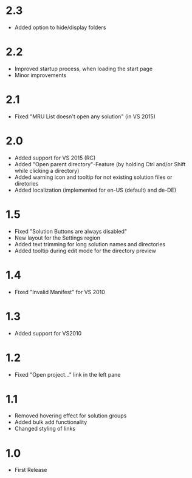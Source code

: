 # 2.3
- Added option to hide/display folders

# 2.2
- Improved startup process, when loading the start page
- Minor improvements

# 2.1
- Fixed "MRU List doesn't open any solution" (in VS 2015)

# 2.0
- Added support for VS 2015 (RC)
- Added "Open parent directory"-Feature (by holding Ctrl and/or Shift while clicking a directory)
- Added warning icon and tooltip for not existing solution files or diretories
- Added localization (implemented for en-US (default) and de-DE)

# 1.5
- Fixed "Solution Buttons are always disabled"
- New layout for the Settings region
- Added text trimming for long solution names and directories
- Added tooltip during edit mode for the directory preview

# 1.4
- Fixed "Invalid Manifest" for VS 2010

# 1.3
- Added support for VS2010

# 1.2
- Fixed "Open project..." link in the left pane

# 1.1
- Removed hovering effect for solution groups
- Added bulk add functionality
- Changed styling of links

# 1.0
- First Release